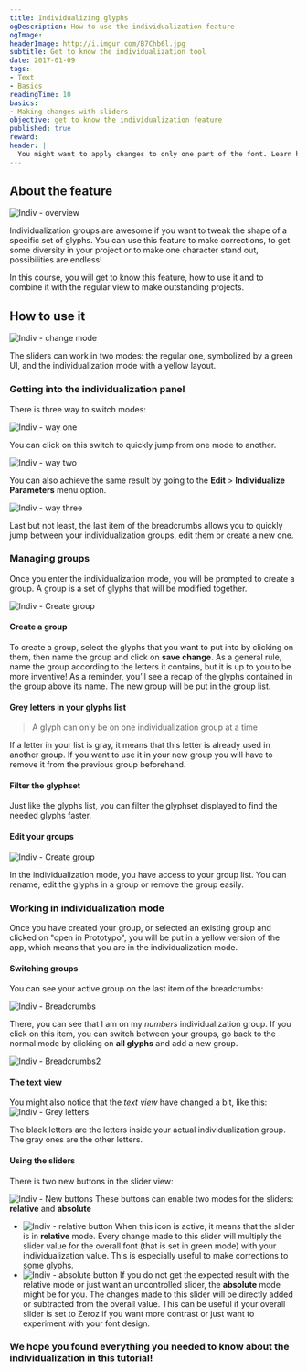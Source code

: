 ```yaml
---
title: Individualizing glyphs
ogDescription: How to use the individualization feature
ogImage:
headerImage: http://i.imgur.com/B7Chb6l.jpg
subtitle: Get to know the individualization tool
date: 2017-01-09
tags:
- Text
- Basics
readingTime: 10
basics: 
- Making changes with sliders
objective: get to know the individualization feature
published: true
reward:
header: |
  You might want to apply changes to only one part of the font. Learn how to use the individualization feature to do it!
---
```


## About the feature
![Indiv - overview](indiv-main.gif)

Individualization groups are awesome if you want to tweak the shape of a specific set of glyphs.
You can use this feature to make corrections, to get some diversity in your project or to make one character stand out, possibilities are endless! 

In this course, you will get to know this feature, how to use it and to combine it with the regular view to make outstanding projects.

## How to use it
![Indiv - change mode](indiv-changeview.gif)

The sliders can work in two modes: the regular one, symbolized by a green UI, and the individualization mode with a yellow layout.

### Getting into the individualization panel

There is three way to switch modes:

![Indiv - way one](indiv-one.jpg)

You can click on this switch to quickly jump from one mode to another.

![Indiv - way two](indiv-two.jpg)

You can also achieve the same result by going to the **Edit** > **Individualize Parameters** menu option.

![Indiv - way three](indiv-three.jpg)

Last but not least, the last item of the breadcrumbs allows you to quickly jump between your individualization groups, edit them or create a new one.

### Managing groups

Once you enter the individualization mode, you will be prompted to create a group.
A group is a set of glyphs that will be modified together.

![Indiv - Create group](indiv-creategroup.gif)

#### Create a group
To create a group, select the glyphs that you want to put into by clicking on them, then name the group and click on **save change**.
As a general rule, name the group according to the letters it contains, but it is up to you to be more inventive! As a reminder, you’ll see a recap of the glyphs contained in the group above its name. The new group will be put in the group list.

#### Grey letters in your glyphs list
> A glyph can only be on one individualization group at a time

If a letter in your list is gray, it means that this letter is already used in another group. If you want to use it in your new group you will have to remove it from the previous group beforehand.

#### Filter the glyphset
Just like the glyphs list, you can filter the glyphset displayed to find the needed glyphs faster.

#### Edit your groups
![Indiv - Create group](indiv-editordelete.gif)

In the individualization mode, you have access to your group list. 
You can rename, edit the glyphs in a group or remove the group easily.


### Working in individualization mode
Once you have created your group, or selected an existing group and clicked on "open in Prototypo", you will be put in a yellow version of the app, which means that you are in the individualization mode.

#### Switching groups
You can see your active group on the last item of the breadcrumbs: 

![Indiv - Breadcrumbs](indiv-ariane.png)

There, you can see that I am on my *numbers* individualization group.
If you click on this item, you can switch between your groups, go back to the normal mode by clicking on **all glyphs** and add a new group.

![Indiv - Breadcrumbs2](indiv-ariane.jpg)

#### The text view
You might also notice that the *text view* have changed a bit, like this:
![Indiv - Grey letters](indiv-greyletters.jpg)

The black letters are the letters inside your actual individualization group. The gray ones are the other letters.

#### Using the sliders 

There is two new buttons in the slider view: 

![Indiv - New buttons](indiv-absoluterelative.jpg)
These buttons can enable two modes for the sliders: **relative** and **absolute**

* ![Indiv - relative button](indiv-relative.png) When this icon is active, it means that the slider is in **relative** mode. Every change made to this slider will multiply the slider value for the overall font (that is set in green mode) with your individualization value. This is especially useful to make corrections to some glyphs.
* ![Indiv - absolute button](indiv-absolute.png) If you do not get the expected result with the relative mode or just want an uncontrolled slider, the **absolute** mode might be for you. The changes made to this slider will be directly added or subtracted from the overall value. This can be useful if your overall slider is set to Zeroz if you want more contrast or just want to experiment with your font design.

### We hope you found everything you needed to know about the individualization in this tutorial!